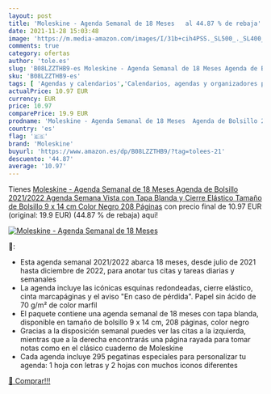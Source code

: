 ```yaml
---
layout: post
title: 'Moleskine - Agenda Semanal de 18 Meses   al 44.87 % de rebaja'
date: 2021-11-28 15:03:48
image: 'https://m.media-amazon.com/images/I/31b+cih4PSS._SL500_._SL400_.jpg'
comments: true
category: ofertas
author: 'tole.es'
slug: 'B08LZZTHB9-es Moleskine - Agenda Semanal de 18 Meses Agenda de Bolsillo...'
sku: 'B08LZZTHB9-es'
tags: [ 'Agendas y calendarios','Calendarios, agendas y organizadores personales','Hogar, manualidades y estilos de vida','Libros','Oficina y papelería','moleskine', ]
actualPrice: 10.97 EUR
currency: EUR
price: 10.97
comparePrice: 19.9 EUR
prodname: 'Moleskine - Agenda Semanal de 18 Meses  Agenda de Bolsillo 2021/2022  Agenda Semana Vista con Tapa Blanda y Cierre Elástico  Tamaño de Bolsillo 9 x 14 cm  Color Negro  208 Páginas'
country: 'es'
flag: '🇪🇸'
brand: 'Moleskine'
buyurl: 'https://www.amazon.es/dp/B08LZZTHB9/?tag=tolees-21'
descuento: '44.87'
average: '10.97'
---
```


Tienes [Moleskine - Agenda Semanal de 18 Meses  Agenda de Bolsillo 2021/2022  Agenda Semana Vista con Tapa Blanda y Cierre Elástico  Tamaño de Bolsillo 9 x 14 cm  Color Negro  208 Páginas](https://www.amazon.es/dp/B08LZZTHB9/?tag=tolees-21) con precio final de  10.97 EUR (original: 19.9 EUR) (44.87 %  de rebaja) aqui!

[![Moleskine - Agenda Semanal de 18 Meses  ](https://m.media-amazon.com/images/I/31b+cih4PSS._SL500_._SL400_.jpg)](https://www.amazon.es/dp/B08LZZTHB9/?tag=tolees-21)

🔎:

- Esta agenda semanal 2021/2022 abarca 18 meses, desde julio de 2021 hasta diciembre de 2022, para anotar tus citas y tareas diarias y semanales
- La agenda incluye las icónicas esquinas redondeadas, cierre elástico, cinta marcapáginas y el aviso "En caso de pérdida". Papel sin ácido de 70 g/m² de color marfil
- El paquete contiene una agenda semanal de 18 meses con tapa blanda, disponible en tamaño de bolsillo 9 x 14 cm, 208 páginas, color negro
- Gracias a la disposición semanal puedes ver las citas a la izquierda, mientras que a la derecha encontrarás una página rayada para tomar notas como en el clásico cuaderno de Moleskine
- Cada agenda incluye 295 pegatinas especiales para personalizar tu agenda: 1 hoja con letras y 2 hojas con muchos iconos diferentes

[🛒 Comprar!!!](https://www.amazon.es/dp/B08LZZTHB9/?tag=tolees-21)

